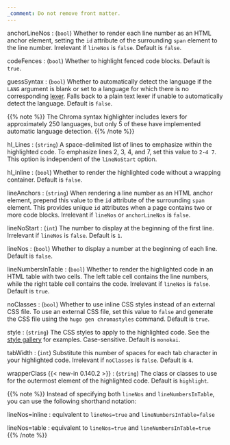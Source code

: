 ```yaml
---
_comment: Do not remove front matter.
---
```


anchorLineNos
: (`bool`) Whether to render each line number as an HTML anchor element, setting the `id` attribute of the surrounding `span` element to the line number. Irrelevant if `lineNos` is `false`. Default is `false`.

codeFences
: (`bool`) Whether to highlight fenced code blocks. Default is `true`.

guessSyntax
: (`bool`) Whether to automatically detect the language if the `LANG` argument is blank or set to a language for which there is no corresponding [lexer](g). Falls back to a plain text lexer if unable to automatically detect the language. Default is `false`.

{{% note %}}
The Chroma syntax highlighter includes lexers for approximately 250 languages, but only 5 of these have implemented automatic language detection.
{{% /note %}}

hl_Lines
: (`string`) A space-delimited list of lines to emphasize within the highlighted code. To emphasize lines 2, 3, 4, and 7, set this value to `2-4 7`. This option is independent of the `lineNoStart` option.

hl_inline
: (`bool`) Whether to render the highlighted code without a wrapping container. Default is `false`.

lineAnchors
: (`string`) When rendering a line number as an HTML anchor element, prepend this value to the `id` attribute of the surrounding `span` element. This provides unique `id` attributes when a page contains two or more code blocks. Irrelevant if `lineNos` or `anchorLineNos` is `false`.

lineNoStart
: (`int`) The number to display at the beginning of the first line. Irrelevant if `lineNos` is `false`. Default is `1`.

lineNos
: (`bool`) Whether to display a number at the beginning of each line. Default is `false`.

lineNumbersInTable
: (`bool`) Whether to render the highlighted code in an HTML table with two cells. The left table cell contains the line numbers, while the right table cell contains the code. Irrelevant if `lineNos` is `false`. Default is `true`.

noClasses
: (`bool`) Whether to use inline CSS styles instead of an external CSS file. To use an external CSS file, set this value to `false` and generate the CSS file using the `hugo gen chromastyles` command. Default is `true`.

style
: (`string`) The CSS styles to apply to the highlighted code. See the [style gallery] for examples. Case-sensitive. Default is `monokai`.

[style gallery]: https://xyproto.github.io/splash/docs/

tabWidth
: (`int`) Substitute this number of spaces for each tab character in your highlighted code. Irrelevant if `noClasses` is `false`. Default is `4`.

wrapperClass
{{< new-in 0.140.2 >}}
: (`string`) The class or classes to use for the outermost element of the highlighted code. Default is `highlight`.

{{% note %}}
Instead of specifying both `lineNos` and `lineNumbersInTable`, you can use the following shorthand notation:

lineNos=inline
: equivalent to `lineNos=true` and `lineNumbersInTable=false`

lineNos=table
: equivalent to `lineNos=true` and `lineNumbersInTable=true`
{{% /note %}}
